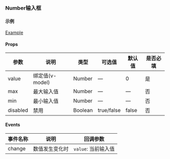 ### Number输入框

#### 示例

[Example](http://localhost/demo/number)

#### Props

| 参数          | 说明            						| 类型    | 可选值    | 默认值         | 是否必填|
|---------------| -------------------------------------- | ------- | --------- | ------------- |------|
| value         | 绑定值(v-model)                         | Number| —           | 0           | 是|
| max     | 最大输入值                            | Number   | —    | —         |		否	|
| min     | 最小输入值                            | Number   | —    | —         |		否	|
| disabled      | 禁用                                   | Boolean  | true/false           | false |	否 |


#### Events

| 事件名称          | 说明                                    | 回调参数         |
|---------------| -------------------------------------- | ------- |
| change             | 数值发生变化时                   | ` value `: 当前输入值  |